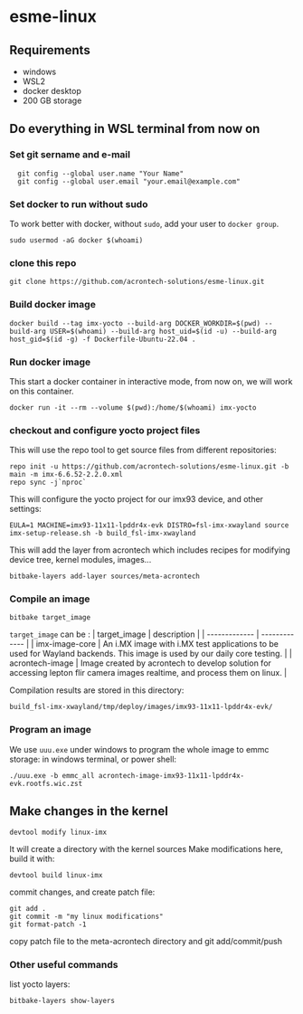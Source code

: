 # esme-linux

## Requirements
- windows
- WSL2
- docker desktop
- 200 GB storage

## Do everything in WSL terminal from now on
### Set git sername and e-mail
```{.sh}
  git config --global user.name "Your Name"
  git config --global user.email "your.email@example.com"
```
### Set docker to run without sudo
To work better with docker, without `sudo`, add your user to `docker group`.
  ```{.sh}
  sudo usermod -aG docker $(whoami)
  ```
### clone this repo
  ```{.sh}
  git clone https://github.com/acrontech-solutions/esme-linux.git
  ```
### Build docker image
  ```{.sh}
  docker build --tag imx-yocto --build-arg DOCKER_WORKDIR=$(pwd) --build-arg USER=$(whoami) --build-arg host_uid=$(id -u) --build-arg host_gid=$(id -g) -f Dockerfile-Ubuntu-22.04 .
  ```
### Run docker image
This start a docker container in interactive mode, from now on, we will work on this container.
  ```{.sh}
  docker run -it --rm --volume $(pwd):/home/$(whoami) imx-yocto
  ```
### checkout and configure yocto project files
This will use the repo tool to get source files from different repositories:
  ```{.sh}
  repo init -u https://github.com/acrontech-solutions/esme-linux.git -b main -m imx-6.6.52-2.2.0.xml
  repo sync -j`nproc`
  ```
This will configure the yocto project for our imx93 device, and other settings:
  ```{.sh}
EULA=1 MACHINE=imx93-11x11-lpddr4x-evk DISTRO=fsl-imx-xwayland source imx-setup-release.sh -b build_fsl-imx-xwayland
  ```
This will add the layer from acrontech which includes recipes for modifying device tree, kernel modules, images...
```{.sh}
bitbake-layers add-layer sources/meta-acrontech
```
### Compile an image
  ```{.sh}
bitbake target_image
  ```
`target_image` can be :
| target_image  | description |
| ------------- | ------------- |
| imx-image-core  | An i.MX image with i.MX test applications to be used for Wayland backends. This image is used by our daily core testing.   |
| acrontech-image  | Image created by acrontech to develop solution for accessing lepton flir camera images realtime, and process them on linux. |

Compilation results are stored in this directory:
  ```{.sh}
build_fsl-imx-xwayland/tmp/deploy/images/imx93-11x11-lpddr4x-evk/
```
### Program an image
We use `uuu.exe` under windows to program the whole image to emmc storage:
in windows terminal, or power shell:
```{.sh}
./uuu.exe -b emmc_all acrontech-image-imx93-11x11-lpddr4x-evk.rootfs.wic.zst
```
## Make changes in the kernel
  ```{.sh}
  devtool modify linux-imx
  ```
It will create a directory with the kernel sources
Make modifications here, build it with:
  ```{.sh}
  devtool build linux-imx
  ```
commit changes, and create patch file:
  ```{.sh}
  git add .
  git commit -m "my linux modifications"
  git format-patch -1
  ```
copy patch file to the meta-acrontech directory and git add/commit/push

### Other useful commands
list yocto layers:
  ```{.sh}
  bitbake-layers show-layers 
  ```


